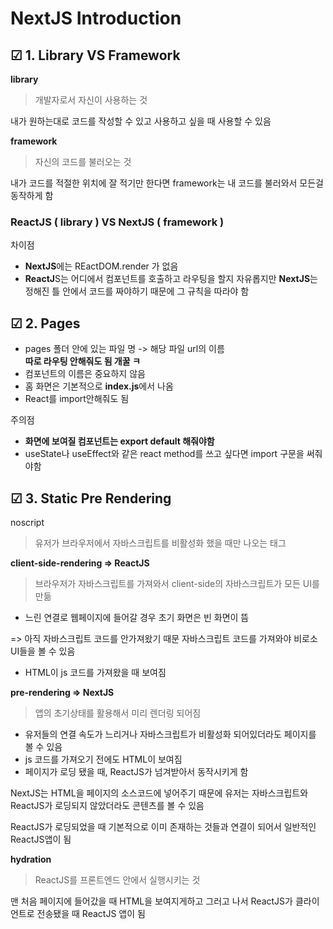 # NextJS Introduction

## ☑ 1. Library VS Framework

**library**

> 개발자로서 자신이 사용하는 것

내가 원하는대로 코드를 작성할 수 있고 사용하고 싶을 때 사용할 수 있음

**framework**

> 자신의 코드를 불러오는 것

내가 코드를 적절한 위치에 잘 적기만 한다면 framework는 내 코드를 불러와서 모든걸 동작하게 함

### ReactJS ( library ) VS NextJS ( framework )

차이점

- **NextJS**에는 REactDOM.render 가 없음
- **ReactJ**S는 어디에서 컴포넌트를 호출하고 라우팅을 할지 자유롭지만 **NextJS**는 정해진 틀 안에서 코드를 짜야하기 때문에 그 규칙을 따라야 함

## ☑ 2. Pages

- pages 폴더 안에 있는 파일 명 -> 해당 파일 url의 이름  
  **따로 라우팅 안해줘도 됨 개꿀 ㅋ**
- 컴포넌트의 이름은 중요하지 않음
- 홈 화면은 기본적으로 **index.js**에서 나옴
- React를 import안해줘도 됨

주의점

- **화면에 보여질 컴포넌트는 export default 해줘야함**
- useState나 useEffect와 같은 react method를 쓰고 싶다면 import 구문을 써줘야함

## ☑ 3. Static Pre Rendering

noscript

> 유저가 브라우저에서 자바스크립트를 비활성화 했을 때만 나오는 태그

**client-side-rendering => ReactJS**

> 브라우저가 자바스크립트를 가져와서 client-side의 자바스크립트가 모든 UI를 만듦

- 느린 연결로 웹페이지에 들어갈 경우 초기 화면은 빈 화면이 뜸

=> 아직 자바스크립트 코드를 안가져왔기 때문 자바스크립트 코드를 가져와야 비로소 UI들을 볼 수 있음

- HTML이 js 코드를 가져왔을 때 보여짐

**pre-rendering => NextJS**

> 앱의 초기상태를 활용해서 미리 렌더링 되어짐

- 유저들의 연결 속도가 느리거나 자바스크립트가 비활성화 되어있더라도 페이지를 볼 수 있음
- js 코드를 가져오기 전에도 HTML이 보여짐
- 페이지가 로딩 됐을 때, ReactJS가 넘겨받아서 동작시키게 함

NextJS는 HTML을 페이지의 소스코드에 넣어주기 때문에 유저는 자바스크립트와 ReactJS가 로딩되지 않았더라도 콘텐츠를 볼 수 있음

ReactJS가 로딩되었을 때 기본적으로 이미 존재하는 것들과 연결이 되어서 일반적인 ReactJS앱이 됨

**hydration**

> ReactJS를 프론트엔드 안에서 실행시키는 것

맨 처음 페이지에 들어갔을 때 HTML을 보여지게하고 그러고 나서 ReactJS가 클라이언트로 전송됐을 때 ReactJS 앱이 됨

